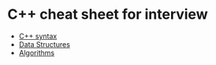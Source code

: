 # C++ cheat sheet for interview

- [C++ syntax](cpp/)
- [Data Structures](data_structure/)
- [Algorithms](algorithm/)
